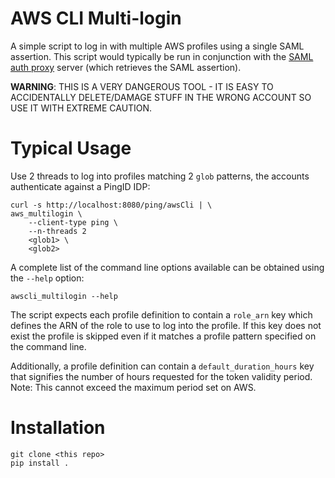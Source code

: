# AWS CLI Multi-login

A simple script to log in with multiple AWS profiles using a single SAML
assertion. This script would typically be run in conjunction with the
[SAML auth proxy](https://github.com/lseek-versent/saml-authproxy)
server (which retrieves the SAML assertion).

**WARNING**: THIS IS A VERY DANGEROUS TOOL - IT IS EASY TO ACCIDENTALLY
DELETE/DAMAGE STUFF IN THE WRONG ACCOUNT SO USE IT WITH EXTREME CAUTION.

# Typical Usage

Use 2 threads to log into profiles matching 2 `glob` patterns, the accounts
authenticate against a PingID IDP:

    curl -s http://localhost:8080/ping/awsCli | \
    aws_multilogin \
        --client-type ping \
        --n-threads 2
        <glob1> \
        <glob2>

A complete list of the command line options available can be obtained using the
`--help` option:

    awscli_multilogin --help


The script expects each profile definition to contain a
`role_arn` key which defines the ARN of the role to use to
log into the profile. If this key does not exist the profile is skipped
even if it matches a profile pattern specified on the command line.

Additionally, a profile definition can contain a `default_duration_hours` key
that signifies the number of hours requested for the token validity period.
Note: This cannot exceed the maximum period set on AWS.


# Installation

    git clone <this repo>
    pip install .
